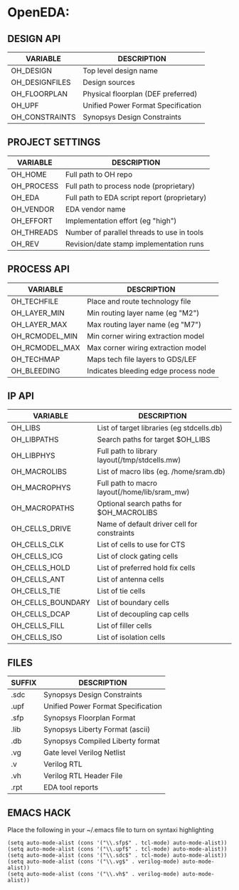 OpenEDA: 
=====================================

## DESIGN API

| VARIABLE       | DESCRIPTION                                   |
|----------------|-----------------------------------------------|
| OH_DESIGN      | Top level design name                         |
| OH_DESIGNFILES | Design sources                                |
| OH_FLOORPLAN   | Physical floorplan (DEF preferred)            |
| OH_UPF         | Unified Power Format Specification            |
| OH_CONSTRAINTS | Synopsys Design Constraints                   |

## PROJECT SETTINGS

| VARIABLE       | DESCRIPTION                                   |
|----------------|-----------------------------------------------|
| OH_HOME        | Full path to OH repo                          |
| OH_PROCESS     | Full path to process node (proprietary)       |
| OH_EDA         | Full path to EDA script report (proprietary)  |
| OH_VENDOR      | EDA vendor name                               |
| OH_EFFORT      | Implementation effort (eg "high")             |
| OH_THREADS     | Number of parallel threads to use in tools    |
| OH_REV         | Revision/date stamp implementation runs       |


## PROCESS API

| VARIABLE       | DESCRIPTION                                    |
|----------------|------------------------------------------------|
| OH_TECHFILE    | Place and route technology file                |
| OH_LAYER_MIN   | Min routing layer name (eg "M2")               |
| OH_LAYER_MAX   | Max routing layer name (eg "M7")               |
| OH_RCMODEL_MIN | Min corner wiring extraction model             |
| OH_RCMODEL_MAX | Max corner wiring extraction model             |
| OH_TECHMAP     | Maps tech file layers to GDS/LEF               |
| OH_BLEEDING    | Indicates bleeding edge process node           |

## IP API 

| VARIABLE          | DESCRIPTION                                     |
|-------------------|-------------------------------------------------|
| OH_LIBS           | List of target libraries (eg stdcells.db)       |
| OH_LIBPATHS       | Search paths for target $OH_LIBS                |
| OH_LIBPHYS        | Full path to library layout(/tmp/stdcells.mw)   |
| OH_MACROLIBS      | List of macro libs (eg. /home/sram.db)          | 
| OH_MACROPHYS      | Full path to macro layout(/home/lib/sram_mw)    |
| OH_MACROPATHS     | Optional search paths for $OH_MACROLIBS         |
| OH_CELLS_DRIVE    | Name of default driver cell for constraints     |
| OH_CELLS_CLK      | List of cells to use for CTS                    |
| OH_CELLS_ICG      | List of clock gating cells                      |
| OH_CELLS_HOLD     | List of preferred hold fix cells                |
| OH_CELLS_ANT      | List of antenna cells                           |
| OH_CELLS_TIE      | List of tie cells                               |
| OH_CELLS_BOUNDARY | List of boundary cells                          |
| OH_CELLS_DCAP     | List of decoupling cap cells                    |
| OH_CELLS_FILL     | List of filler cells                            |
| OH_CELLS_ISO      | List of isolation cells                         |

## FILES

| SUFFIX         | DESCRIPTION                                     |
|----------------|-------------------------------------------------|
| .sdc           | Synopsys Design Constraints                     |
| .upf           | Unified Power Format Specification              |
| .sfp           | Synopsys Floorplan Format                       |
| .lib           | Synopsys Liberty Format (ascii)                 | 
| .db            | Synopsys Compiled Liberty format                |
| .vg            | Gate level Verilog Netlist                      |
| .v             | Verilog RTL                                     |
| .vh            | Verilog RTL Header File                         |
| .rpt           | EDA tool reports                                |

## EMACS HACK

Place the following in your ~/.emacs file to turn on syntaxi highlighting

```
(setq auto-mode-alist (cons '("\\.sfp$" . tcl-mode) auto-mode-alist))
(setq auto-mode-alist (cons '("\\.upf$" . tcl-mode) auto-mode-alist))
(setq auto-mode-alist (cons '("\\.sdc$" . tcl-mode) auto-mode-alist))
(setq auto-mode-alist (cons '("\\.vg$" . verilog-mode) auto-mode-alist))
(setq auto-mode-alist (cons '("\\.vh$" . verilog-mode) auto-mode-alist))
```

 